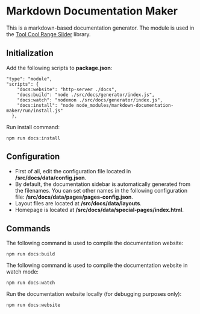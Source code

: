 # Markdown Documentation Maker

This is a markdown-based documentation generator. The module is used in the [Tool Cool Range Slider](https://github.com/mzusin/toolcool-range-slider) library.

## Initialization

Add the following scripts to **package.json**:

```shell
"type": "module",
"scripts": {
    "docs:website": "http-server ./docs",
    "docs:build": "node ./src/docs/generator/index.js",
    "docs:watch": "nodemon ./src/docs/generator/index.js",
    "docs:install": "node node_modules/markdown-documentation-maker/run/install.js"
  },
```

Run install command:

```shell
npm run docs:install
```

## Configuration

- First of all, edit the configuration file located in **/src/docs/data/config.json**.
- By default, the documentation sidebar is automatically generated from the filenames. You can set other names in the following configuration file: **/src/docs/data/pages/pages-config.json**.
- Layout files are located at **/src/docs/data/layouts**.
- Homepage is located at **/src/docs/data/special-pages/index.html**.

## Commands

The following command is used to compile the documentation website:

```shell
npm run docs:build
```

The following command is used to compile the documentation website in watch mode:

```shell
npm run docs:watch
```

Run the documentation website locally (for debugging purposes only):

```shell
npm run docs:website
```